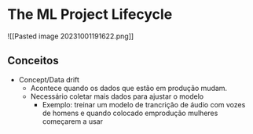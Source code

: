 # The ML Project Lifecycle
![[Pasted image 20231001191622.png]]

## Conceitos
- Concept/Data drift
	- Acontece quando os dados que estão em produção mudam.
	- Necessário coletar mais dados para ajustar o modelo
		- Exemplo: treinar um modelo de trancrição de áudio com vozes de homens e quando colocado emprodução mulheres começarem a usar